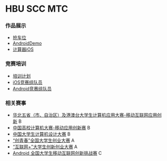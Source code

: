 # HBU SCC MTC

### 作品展示

- [抢车位](https://github.com/HBU/MobileTeminalContest/blob/master/WorkShow/RushParking/README.md)
- [AndroidDemo](https://github.com/HBU/AndroidDemo)
- [计算器iOS](https://github.com/HBU/MobileTeminalContest/blob/master/WorkShow/Calculator_iOS/ReadMe.md)

### 竞赛培训

- [培训计划](https://github.com/HBU/MobileTeminalContest/blob/master/TrainingScheme/README.md)
- [iOS竞赛组队员](https://hbuios.github.io/iOS_Team/)
- [Android竞赛组队员](https://hbuandroid.github.io/AndroidTeam/)

### 相关赛事

- [华北五省（市、自治区）及港澳台大学生计算机应用大赛-移动互联网应用创新](http://bjcac.buu.edu.cn/) B
- [中国高校计算机大赛-移动应用创新赛](http://www.appcontest.net/) B
- [中国大学生计算机设计大赛](http://www.jsjds.org/Index.asp) B
- [“创青春”全国大学生创业大赛](http://www.chuangqingchun.net/) A
- [“互联网+”大学生创新创业大赛](http://cy.ncss.org.cn/) A
- [Android 全国大学生移动互联网创新挑战赛](http://www.google.cn/university/androidchallenge/index.html) C



